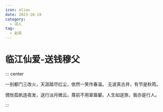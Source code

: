 ```yaml
---
icon: alias
date: 2023-10-19
category:
  - 词人
tag:
  - 赵宋
---
```


# 临江仙爱-送钱穆父

<!-- more -->


::: center

一别都门三改火，天涯踏尽红尘，依然一笑作春温。 无波真古井，有节是秋筠。

惆怅孤帆连夜发，送行淡月微云，尊前不用翠眉颦。人生如逆旅，我亦是行人。

:::